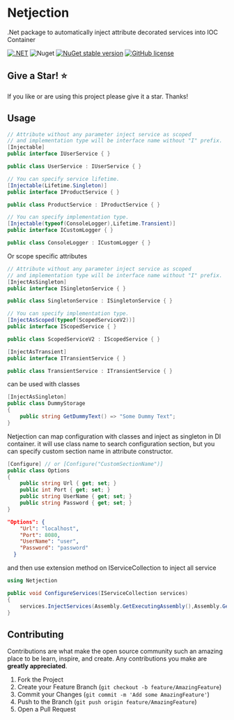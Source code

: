 # Netjection
.Net package to automatically inject attribute decorated services into IOC Container

[![.NET](https://img.shields.io/badge/--512BD4?logo=.net&logoColor=ffffff)](https://dotnet.microsoft.com/)
![Nuget](https://img.shields.io/nuget/dt/Netjection?color=green)
[![NuGet stable version](https://badgen.net/nuget/v/Netjection?color=red)](https://www.nuget.org/packages/Netjection)
[![GitHub license](https://badgen.net/github/license/Revazashvili/Netjection?color=yellow)](https://github.com/Revazashvili/Netjection/blob/main/LICENSE)



## Give a Star! :star:
If you like or are using this project please give it a star. Thanks!

## Usage

```c#
// Attribute without any parameter inject service as scoped
// and implementation type will be interface name without "I" prefix.
[Injectable]
public interface IUserService { }

public class UserService : IUserService { }
```

```c#
// You can specify service lifetime.
[Injectable(Lifetime.Singleton)]
public interface IProductService { }

public class ProductService : IProductService { }
```

```c#
// You can specify implementation type.
[Injectable(typeof(ConsoleLogger),Lifetime.Transient)]
public interface ICustomLogger { }

public class ConsoleLogger : ICustomLogger { }
```

Or scope specific attributes
```c#
// Attribute without any parameter inject service as scoped
// and implementation type will be interface name without "I" prefix.
[InjectAsSingleton]
public interface ISingletonService { }

public class SingletonService : ISingletonService { }

// You can specify implementation type.
[InjectAsScoped(typeof(ScopedServiceV2))]
public interface IScopedService { }

public class ScopedServiceV2 : IScopedService { }

[InjectAsTransient]
public interface ITransientService { }

public class TransientService : ITransientService { }
```

can be used with classes

```c#
[InjectAsSingleton]
public class DummyStorage
{
    public string GetDummyText() => "Some Dummy Text";
}
```

Netjection can map configuration with classes and inject as singleton in DI container.
it will use class name to search configuration section, but you can specify custom section name
in attribute constructor.
```c#
[Configure] // or [Configure("CustomSectionName")]
public class Options
{
    public string Url { get; set; }
    public int Port { get; set; }
    public string UserName { get; set; }
    public string Password { get; set; }
}
```

```json
"Options": {
    "Url": "localhost",
    "Port": 8080,
    "UserName": "user",
    "Password": "password"
  }
```

and then use extension method on IServiceCollection to inject all service
```c#
using Netjection

public void ConfigureServices(IServiceCollection services)
{
    services.InjectServices(Assembly.GetExecutingAssembly(),Assembly.GetAssembly(typeof(SingletonService)));
}
```


## Contributing

Contributions are what make the open source community such an amazing place to be learn, inspire, and create. Any contributions you make are **greatly appreciated**.

1. Fork the Project
2. Create your Feature Branch (`git checkout -b feature/AmazingFeature`)
3. Commit your Changes (`git commit -m 'Add some AmazingFeature'`)
4. Push to the Branch (`git push origin feature/AmazingFeature`)
5. Open a Pull Request


